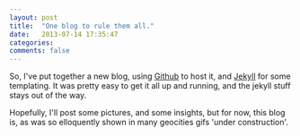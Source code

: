 ```yaml
---
layout: post
title:  "One blog to rule them all."
date:   2013-07-14 17:35:47
categories: 
comments: false
---
```


So, I've put together a new blog, using [Github][github] to host it, and [Jekyll][jekyll] for some templating. It was pretty easy to get it all up and running, and the jekyll stuff stays out of the way. 

Hopefully, I'll post some pictures, and some insights, but for now, this blog is, as was so elloquently shown in many geocities gifs 'under construction'.

[github]: https://github.com
[jekyll]: http://jekyllrb.com
